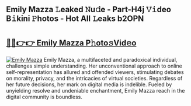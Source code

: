 ## Emily Mazza 𝙻eaked 𝙽u𝚍e - Part-H4j 𝚅𝚒deo B𝚒kini 𝙿hotos - Hot All 𝙻eaks b2OPN

# <h2><a href="http://ld2yxk.urlbe.top/?page=Emily+Mazza">🔗🔗👉👉 Emily Mazza P𝚑oto𝚜Vid𝚎o</a></h2>

[![Emily Mazza](https://i.imgur.com/eBuTRDB.gif)](http://ld2yxk.urlbe.top/?page=Emily+Mazza)
Emily Mazza, a multifaceted and paradoxical individual, challenges simple understanding. Her unconventional approach to online self-representation has allured and offended viewers, stimulating debates on morality, privacy, and the intricacies of virtual societies. Regardless of her future decisions, her mark on digital media is indelible. Fueled by unyielding resolve and undeniable enchantment, Emily Mazza reach in the digital community is boundless.
